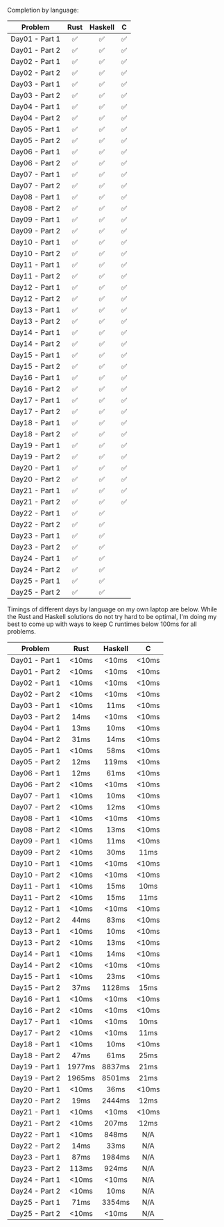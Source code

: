 Completion by language:

| Problem| Rust| Haskell| C|
| :---: | :---: | :---: | :---: |
| Day01 - Part 1 | ✅ | ✅ | ✅ |
| Day01 - Part 2 | ✅ | ✅ | ✅ |
| Day02 - Part 1 | ✅ | ✅ | ✅ |
| Day02 - Part 2 | ✅ | ✅ | ✅ |
| Day03 - Part 1 | ✅ | ✅ | ✅ |
| Day03 - Part 2 | ✅ | ✅ | ✅ |
| Day04 - Part 1 | ✅ | ✅ | ✅ |
| Day04 - Part 2 | ✅ | ✅ | ✅ |
| Day05 - Part 1 | ✅ | ✅ | ✅ |
| Day05 - Part 2 | ✅ | ✅ | ✅ |
| Day06 - Part 1 | ✅ | ✅ | ✅ |
| Day06 - Part 2 | ✅ | ✅ | ✅ |
| Day07 - Part 1 | ✅ | ✅ | ✅ |
| Day07 - Part 2 | ✅ | ✅ | ✅ |
| Day08 - Part 1 | ✅ | ✅ | ✅ |
| Day08 - Part 2 | ✅ | ✅ | ✅ |
| Day09 - Part 1 | ✅ | ✅ | ✅ |
| Day09 - Part 2 | ✅ | ✅ | ✅ |
| Day10 - Part 1 | ✅ | ✅ | ✅ |
| Day10 - Part 2 | ✅ | ✅ | ✅ |
| Day11 - Part 1 | ✅ | ✅ | ✅ |
| Day11 - Part 2 | ✅ | ✅ | ✅ |
| Day12 - Part 1 | ✅ | ✅ | ✅ |
| Day12 - Part 2 | ✅ | ✅ | ✅ |
| Day13 - Part 1 | ✅ | ✅ | ✅ |
| Day13 - Part 2 | ✅ | ✅ | ✅ |
| Day14 - Part 1 | ✅ | ✅ | ✅ |
| Day14 - Part 2 | ✅ | ✅ | ✅ |
| Day15 - Part 1 | ✅ | ✅ | ✅ |
| Day15 - Part 2 | ✅ | ✅ | ✅ |
| Day16 - Part 1 | ✅ | ✅ | ✅ |
| Day16 - Part 2 | ✅ | ✅ | ✅ |
| Day17 - Part 1 | ✅ | ✅ | ✅ |
| Day17 - Part 2 | ✅ | ✅ | ✅ |
| Day18 - Part 1 | ✅ | ✅ | ✅ |
| Day18 - Part 2 | ✅ | ✅ | ✅ |
| Day19 - Part 1 | ✅ | ✅ | ✅ |
| Day19 - Part 2 | ✅ | ✅ | ✅ |
| Day20 - Part 1 | ✅ | ✅ | ✅ |
| Day20 - Part 2 | ✅ | ✅ | ✅ |
| Day21 - Part 1 | ✅ | ✅ | ✅ |
| Day21 - Part 2 | ✅ | ✅ | ✅ |
| Day22 - Part 1 | ✅ | ✅ |   |
| Day22 - Part 2 | ✅ | ✅ |   |
| Day23 - Part 1 | ✅ | ✅ |   |
| Day23 - Part 2 | ✅ | ✅ |   |
| Day24 - Part 1 | ✅ | ✅ |   |
| Day24 - Part 2 | ✅ | ✅ |   |
| Day25 - Part 1 | ✅ | ✅ |   |
| Day25 - Part 2 | ✅ | ✅ |   |

Timings of different days by language on my own laptop are below. While the Rust and Haskell
solutions do not try hard to be optimal, I'm doing my best to come up with ways to keep C
runtimes below 100ms for all problems.

| Problem| Rust| Haskell| C|
| :---: | :---: | :---: | :---: |
| Day01 - Part 1 | <10ms | <10ms | <10ms |
| Day01 - Part 2 | <10ms | <10ms | <10ms |
| Day02 - Part 1 | <10ms | <10ms | <10ms |
| Day02 - Part 2 | <10ms | <10ms | <10ms |
| Day03 - Part 1 | <10ms | 11ms | <10ms |
| Day03 - Part 2 | 14ms | <10ms | <10ms |
| Day04 - Part 1 | 13ms | 10ms | <10ms |
| Day04 - Part 2 | 31ms | 14ms | <10ms |
| Day05 - Part 1 | <10ms | 58ms | <10ms |
| Day05 - Part 2 | 12ms | 119ms | <10ms |
| Day06 - Part 1 | 12ms | 61ms | <10ms |
| Day06 - Part 2 | <10ms | <10ms | <10ms |
| Day07 - Part 1 | <10ms | 10ms | <10ms |
| Day07 - Part 2 | <10ms | 12ms | <10ms |
| Day08 - Part 1 | <10ms | <10ms | <10ms |
| Day08 - Part 2 | <10ms | 13ms | <10ms |
| Day09 - Part 1 | <10ms | 11ms | <10ms |
| Day09 - Part 2 | <10ms | 30ms | 11ms |
| Day10 - Part 1 | <10ms | <10ms | <10ms |
| Day10 - Part 2 | <10ms | <10ms | <10ms |
| Day11 - Part 1 | <10ms | 15ms | 10ms |
| Day11 - Part 2 | <10ms | 15ms | 11ms |
| Day12 - Part 1 | <10ms | <10ms | <10ms |
| Day12 - Part 2 | 44ms | 83ms | <10ms |
| Day13 - Part 1 | <10ms | 10ms | <10ms |
| Day13 - Part 2 | <10ms | 13ms | <10ms |
| Day14 - Part 1 | <10ms | 14ms | <10ms |
| Day14 - Part 2 | <10ms | <10ms | <10ms |
| Day15 - Part 1 | <10ms | 23ms | <10ms |
| Day15 - Part 2 | 37ms | 1128ms | 15ms |
| Day16 - Part 1 | <10ms | <10ms | <10ms |
| Day16 - Part 2 | <10ms | <10ms | <10ms |
| Day17 - Part 1 | <10ms | <10ms | 10ms |
| Day17 - Part 2 | <10ms | <10ms | 11ms |
| Day18 - Part 1 | <10ms | 10ms | <10ms |
| Day18 - Part 2 | 47ms | 61ms | 25ms |
| Day19 - Part 1 | 1977ms | 8837ms | 21ms |
| Day19 - Part 2 | 1965ms | 8501ms | 21ms |
| Day20 - Part 1 | <10ms | 36ms | <10ms |
| Day20 - Part 2 | 19ms | 2444ms | 12ms |
| Day21 - Part 1 | <10ms | <10ms | <10ms |
| Day21 - Part 2 | <10ms | 207ms | 12ms |
| Day22 - Part 1 | <10ms | 848ms | N/A |
| Day22 - Part 2 | 14ms | 33ms | N/A |
| Day23 - Part 1 | 87ms | 1984ms | N/A |
| Day23 - Part 2 | 113ms | 924ms | N/A |
| Day24 - Part 1 | <10ms | <10ms | N/A |
| Day24 - Part 2 | <10ms | 10ms | N/A |
| Day25 - Part 1 | 71ms | 3354ms | N/A |
| Day25 - Part 2 | <10ms | <10ms | N/A |
